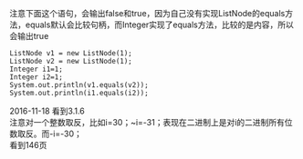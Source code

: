 注意下面这个语句，会输出false和true，因为自己没有实现ListNode的equals方法，equals默认会比较句柄，而Integer实现了equals方法，比较的是内容，所以会输出true
 ```
ListNode v1 = new ListNode(1);
ListNode v2 = new ListNode(1);
Integer i1=1;
Integer i2=1;
System.out.println(v1.equals(v2));
System.out.println(i1.equals(i2));
```	
2016-11-18 看到3.1.6<br>
注意对一个整数取反，比如i=30；~i=-31；表现在二进制上是对i的二进制所有位数取反。而-i=-30；<br>
看到146页
